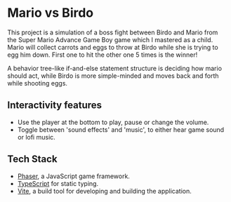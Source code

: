 # Mario vs Birdo
This project is a simulation of a boss fight between Birdo and Mario from the Super Mario Advance Game Boy game which I mastered as a child. Mario will collect carrots and eggs to throw at Birdo while she is trying to egg him down. First one to hit the other one 5 times is the winner! 

A behavior tree-like if-and-else statement structure is deciding how mario should act, while Birdo is more simple-minded and moves back and forth while shooting eggs.

## Interactivity features
- Use the player at the bottom to play, pause or change the volume.
- Toggle between 'sound effects' and 'music', to either hear game sound or lofi music.

## Tech Stack

- [Phaser](https://phaser.io/), a JavaScript game framework. 
- [TypeScript](https://www.typescriptlang.org/) for static typing. 
- [Vite](https://vite.dev/), a build tool for developing and building the application. 
